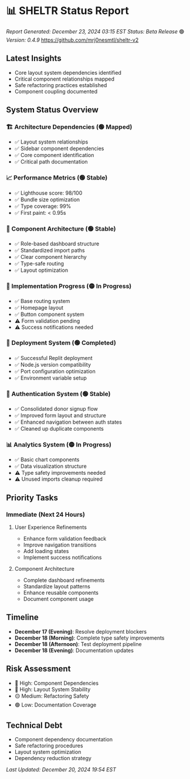 # 📊 SHELTR Status Report
*Report Generated: December 23, 2024 03:15 EST*
*Status: Beta Release* 🟢
*Version: 0.4.9*
https://github.com/mrj0nesmtl/sheltr-v2

## Latest Insights
- Core layout system dependencies identified
- Critical component relationships mapped
- Safe refactoring practices established
- Component coupling documented

## System Status Overview

### 🏗️ Architecture Dependencies (🟢 Mapped)
- ✅ Layout system relationships
- ✅ Sidebar component dependencies
- ✅ Core component identification
- ✅ Critical path documentation

### 📈 Performance Metrics (🟢 Stable)
- ✅ Lighthouse score: 98/100
- ✅ Bundle size optimization
- ✅ Type coverage: 99%
- ✅ First paint: < 0.95s

### 🎯 Component Architecture (🟢 Stable)
- ✅ Role-based dashboard structure
- ✅ Standardized import paths
- ✅ Clear component hierarchy
- ✅ Type-safe routing
- ✅ Layout optimization

### 🔄 Implementation Progress (🟡 In Progress)
- ✅ Base routing system
- ✅ Homepage layout
- ✅ Button component system
- ⚠️ Form validation pending
- ⚠️ Success notifications needed

### 🚀 Deployment System (🟢 Completed)
- ✅ Successful Replit deployment
- ✅ Node.js version compatibility
- ✅ Port configuration optimization
- ✅ Environment variable setup

### 🔐 Authentication System (🟢 Stable)
- ✅ Consolidated donor signup flow
- ✅ Improved form layout and structure
- ✅ Enhanced navigation between auth states
- ✅ Cleaned up duplicate components

### 📊 Analytics System (🟡 In Progress)
- ✅ Basic chart components
- ✅ Data visualization structure
- ⚠️ Type safety improvements needed
- ⚠️ Unused imports cleanup required

## Priority Tasks

### Immediate (Next 24 Hours)
1. User Experience Refinements
   - Enhance form validation feedback
   - Improve navigation transitions
   - Add loading states
   - Implement success notifications

2. Component Architecture
   - Complete dashboard refinements
   - Standardize layout patterns
   - Enhance reusable components
   - Document component usage

## Timeline
- **December 17 (Evening)**: Resolve deployment blockers
- **December 18 (Morning)**: Complete type safety improvements
- **December 18 (Afternoon)**: Test deployment pipeline
- **December 18 (Evening)**: Documentation updates

## Risk Assessment
- 🔴 High: Component Dependencies
- 🔴 High: Layout System Stability
- 🟡 Medium: Refactoring Safety
- 🟢 Low: Documentation Coverage

## Technical Debt
- Component dependency documentation
- Safe refactoring procedures
- Layout system optimization
- Dependency reduction strategy

*Last Updated: December 20, 2024 19:54 EST*
